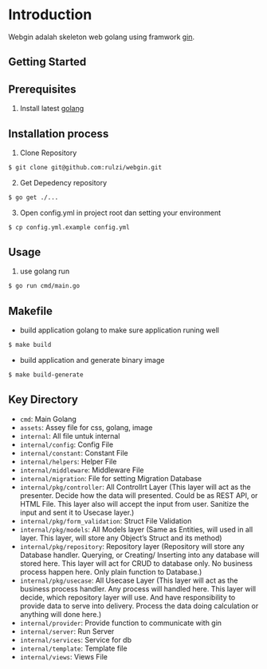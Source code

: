 # Introduction  

Webgin adalah skeleton web golang using framwork [gin](https://github.com/gin-gonic/gin).  

## Getting Started  

## Prerequisites  

1. Install latest [golang](https://golang.org/doc/install)  

## Installation process  

1. Clone Repository  

```sh
$ git clone git@github.com:rulzi/webgin.git
```  

2. Get Depedency repository  

```sh  
$ go get ./...
```  

3. Open config.yml in project root dan setting your environment  

```sh  
$ cp config.yml.example config.yml  
```  

## Usage  

1. use golang run

```sh  
$ go run cmd/main.go 
```  

## Makefile  

- build application golang to make sure application runing well  

```sh  
$ make build  
```  

- build application and generate binary image  

```sh  
$ make build-generate  
```  

## Key Directory

* `cmd`: Main Golang
* `assets`: Assey file for css, golang, image
* `internal`: All file untuk internal
* `internal/config`: Config File
* `internal/constant`: Constant File
* `internal/helpers`: Helper File
* `internal/middleware`: Middleware File
* `internal/migration`: File for setting Migration Database
* `internal/pkg/controller`: All Controllrt Layer (This layer will act as the presenter. Decide how the data will presented. Could be as REST API, or HTML File.
This layer also will accept the input from user. Sanitize the input and sent it to Usecase layer.)
* `internal/pkg/form_validation`: Struct File Validation
* `internal/pkg/models`: All Models layer (Same as Entities, will used in all layer. This layer, will store any Object’s Struct and its method)
* `internal/pkg/repository`: Repository layer (Repository will store any Database handler. Querying, or Creating/ Inserting into any database will stored here. This layer will act for CRUD to database only. No business process happen here. Only plain function to Database.)
* `internal/pkg/usecase`: All Usecase Layer (This layer will act as the business process handler. Any process will handled here. This layer will decide, which repository layer will use. And have responsibility to provide data to serve into delivery. Process the data doing calculation or anything will done here.)
* `internal/provider`: Provide function to communicate with gin
* `internal/server`: Run Server
* `internal/services`: Service for db
* `internal/template`: Template file
* `internal/views`: Views File
